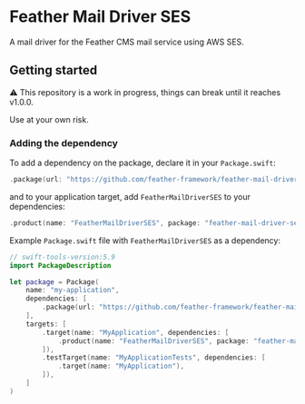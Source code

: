 # Feather Mail Driver SES

A mail driver for the Feather CMS mail service using AWS SES.

## Getting started

⚠️ This repository is a work in progress, things can break until it reaches v1.0.0. 

Use at your own risk.

### Adding the dependency

To add a dependency on the package, declare it in your `Package.swift`:

```swift
.package(url: "https://github.com/feather-framework/feather-mail-driver-ses.git", .upToNextMinor(from: "0.1.0")),
```

and to your application target, add `FeatherMailDriverSES` to your dependencies:

```swift
.product(name: "FeatherMailDriverSES", package: "feather-mail-driver-ses")
```

Example `Package.swift` file with `FeatherMailDriverSES` as a dependency:

```swift
// swift-tools-version:5.9
import PackageDescription

let package = Package(
    name: "my-application",
    dependencies: [
        .package(url: "https://github.com/feather-framework/feather-mail-driver-ses.git", .upToNextMinor(from: "0.1.0")),
    ],
    targets: [
        .target(name: "MyApplication", dependencies: [
            .product(name: "FeatherMailDriverSES", package: "feather-mail-driver-ses")
        ]),
        .testTarget(name: "MyApplicationTests", dependencies: [
            .target(name: "MyApplication"),
        ]),
    ]
)
```
